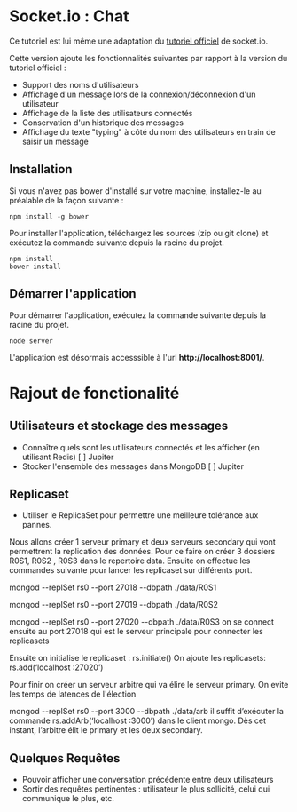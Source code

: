 # Socket.io : Chat

Ce tutoriel est lui même une adaptation du [tutoriel officiel](http://socket.io/get-started/chat/) de socket.io.

Cette version ajoute les fonctionnalités suivantes par rapport à la version du tutoriel officiel :

* Support des noms d'utilisateurs
* Affichage d'un message lors de la connexion/déconnexion d'un utilisateur
* Affichage de la liste des utilisateurs connectés
* Conservation d'un historique des messages
* Affichage du texte "typing" à côté du nom des utilisateurs en train de saisir un message


## Installation

Si vous n'avez pas bower d'installé sur votre machine, installez-le au préalable de la façon suivante :
```
npm install -g bower
```

Pour installer l'application, téléchargez les sources (zip ou git clone) et exécutez la commande suivante depuis la racine du projet.
```
npm install
bower install
```

## Démarrer l'application

Pour démarrer l'application, exécutez la commande suivante depuis la racine du projet.
```
node server
```

L'application est désormais accesssible à l'url **http://localhost:8001/**.

# Rajout de fonctionalité
## Utilisateurs et stockage des messages
* Connaître quels sont les utilisateurs connectés et les afficher (en utilisant Redis) [ ] Jupiter
* Stocker l'ensemble des messages dans MongoDB [ ] Jupiter

## Replicaset
* Utiliser le ReplicaSet pour permettre une meilleure tolérance aux pannes.

Nous allons créer 1 serveur primary et deux serveurs secondary qui vont permettrent la replication des données.
Pour ce faire on créer 3 dossiers R0S1, R0S2 , R0S3 dans le repertoire data.
Ensuite on effectue les commandes suivante pour lancer les replicaset sur différents port.

mongod --replSet rs0 --port 27018 --dbpath ./data/R0S1

mongod --replSet rs0 --port 27019 --dbpath ./data/R0S2

mongod --replSet rs0 --port 27020 --dbpath ./data/R0S3
on se connect ensuite au port 27018 qui est le serveur principale pour connecter les replicasets

Ensuite on initialise le replicaset : rs.initiate()
On ajoute les replicasets: rs.add(‘localhost :27020’)

Pour finir on créer un serveur arbitre qui va élire le serveur primary. On evite les temps de latences de l'élection

mongod --replSet rs0 --port 3000 --dbpath ./data/arb
il suffit d’exécuter la commande rs.addArb(‘localhost :3000’) dans le client mongo. Dès cet instant, l’arbitre élit le primary et les deux secondary.

## Quelques Requêtes
* Pouvoir afficher une conversation précédente entre deux utilisateurs
* Sortir des requêtes pertinentes : utilisateur le plus sollicité, celui qui communique le plus, etc.
